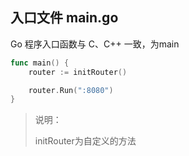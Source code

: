 ## 入口文件 main.go

Go 程序入口函数与 C、C++ 一致，为main

```go
func main() {
    router := initRouter()

    router.Run(":8080")
}
```

> 说明：
>
> initRouter为自定义的方法
> 



